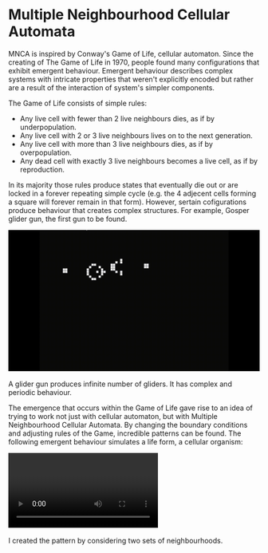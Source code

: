 # Multiple Neighbourhood Cellular Automata
MNCA is inspired by Conway's Game of Life, cellular automaton. Since the creating of The Game of Life in 1970, people found 
many configurations that exhibit emergent behaviour. Emergent behaviour describes complex systems with intricate properties that weren't explicitly encoded but rather are a result of the interaction of system's simpler components. 

The Game of Life consists of simple rules:
* Any live cell with fewer than 2 live neighbours dies, as if by underpopulation.
* Any live cell with 2 or 3 live neighbours lives on to the next generation.
* Any live cell with more than 3 live neighbours dies, as if by overpopulation.
* Any dead cell with exactly 3 live neighbours becomes a live cell, as if by reproduction.

In its majority those rules produce states that eventually die out or are locked in a forever repeating simple cycle (e.g. the 4 adjecent cells forming a square will forever remain in that form). However, sertain cofigurations produce behaviour that creates complex structures. For example, Gosper glider gun, the first gun to be found. 

![Gosper Glider Gun](VisualFiles/Glider_gun.gif) 

A glider gun produces infinite number of gliders. It has complex and periodic behaviour. 

The emergence that occurs within the Game of Life gave rise to an idea of trying to work not just with cellular automaton, but with Multiple Neighbourhood Cellular Automata. By changing the boundary conditions and adjusting rules of the Game, incredible patterns can be found. 
The following emergent behaviour simulates a life form, a cellular organism:

<video controls src="VisualFiles/Cells6.mp4" title="The emergence of a cellular life-form"></video>

I created the pattern by considering two sets of neighbourhoods. 

